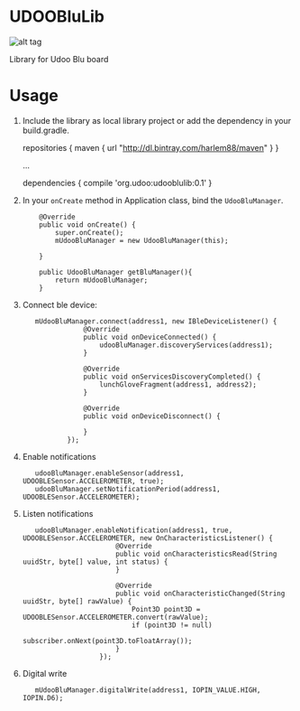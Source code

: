 # UDOOBluLib

![alt tag](http://www.udoo.org/wp-content/uploads/2014/12/logoogo.png)

Library for Udoo Blu board 

# Usage

  1. Include the library as local library project or add the dependency in your build.gradle.
        
        repositories {
            maven {
                url  "http://dl.bintray.com/harlem88/maven"
            }
        }

        ...

        dependencies {
            compile 'org.udoo:udooblulib:0.1'
        }

  2. In your `onCreate` method in Application class, bind the `UdooBluManager`.

             @Override
             public void onCreate() {
                 super.onCreate();
                 mUdooBluManager = new UdooBluManager(this);

             }

             public UdooBluManager getBluManager(){
                 return mUdooBluManager;
             }

  3. Connect ble device:

            mUdooBluManager.connect(address1, new IBleDeviceListener() {
                        @Override
                        public void onDeviceConnected() {
                            udooBluManager.discoveryServices(address1);
                        }

                        @Override
                        public void onServicesDiscoveryCompleted() {
                            lunchGloveFragment(address1, address2);
                        }

                        @Override
                        public void onDeviceDisconnect() {

                        }
                    });

  4. Enable notifications

            udooBluManager.enableSensor(address1, UDOOBLESensor.ACCELEROMETER, true);
            udooBluManager.setNotificationPeriod(address1, UDOOBLESensor.ACCELEROMETER);

  5. Listen notifications

            udooBluManager.enableNotification(address1, true, UDOOBLESensor.ACCELEROMETER, new OnCharacteristicsListener() {
                                @Override
                                public void onCharacteristicsRead(String uuidStr, byte[] value, int status) {
                                }

                                @Override
                                public void onCharacteristicChanged(String uuidStr, byte[] rawValue) {
                                    Point3D point3D = UDOOBLESensor.ACCELEROMETER.convert(rawValue);
                                    if (point3D != null)
                                        subscriber.onNext(point3D.toFloatArray());
                                }
                            });
  6. Digital write
            
            mUdooBluManager.digitalWrite(address1, IOPIN_VALUE.HIGH, IOPIN.D6);
